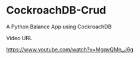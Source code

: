 # CockroachDB-Crud



A Python Balance App using CockroachDB



Video URL 

https://www.youtube.com/watch?v=MgqvQMn_J6g
